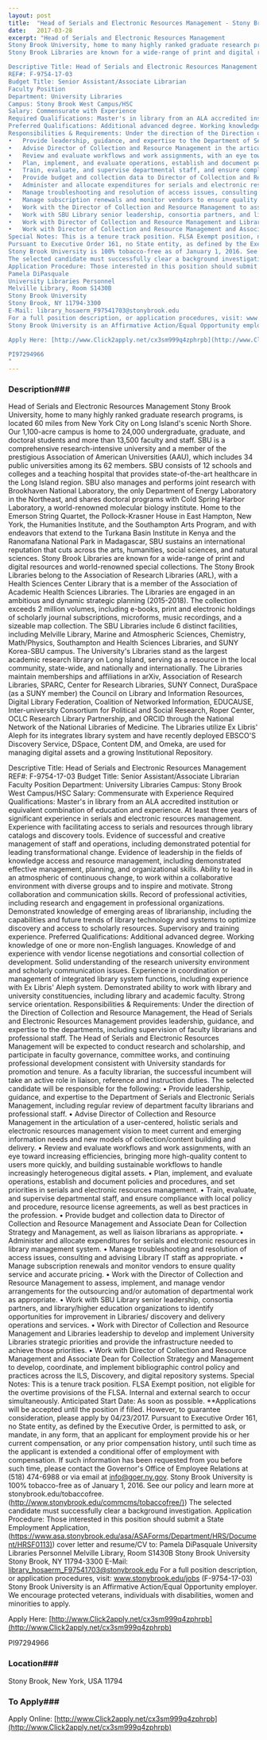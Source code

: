 ```yaml
---
layout: post
title:  "Head of Serials and Electronic Resources Management - Stony Brook University"
date:   2017-03-28
excerpt: "Head of Serials and Electronic Resources Management
Stony Brook University, home to many highly ranked graduate research programs, is located 60 miles from New York City on Long Island's scenic North Shore. Our 1,100-acre campus is home to 24,000 undergraduate, graduate, and doctoral students and more than 13,500 faculty and staff. SBU is a comprehensive research-intensive university and a member of the prestigious Association of American Universities (AAU), which includes 34 public universities among its 62 members. SBU consists of 12 schools and colleges and a teaching hospital that provides state-of-the-art healthcare in the Long Island region. SBU also manages and performs joint research with Brookhaven National Laboratory, the only Department of Energy Laboratory in the Northeast, and shares doctoral programs with Cold Spring Harbor Laboratory, a world-renowned molecular biology institute. Home to the Emerson String Quartet, the Pollock-Krasner House in East Hampton, New York, the Humanities Institute, and the Southampton Arts Program, and with endeavors that extend to the Turkana Basin Institute in Kenya and the Ranomafana National Park in Madagascar, SBU sustains an international reputation that cuts across the arts, humanities, social sciences, and natural sciences.
Stony Brook Libraries are known for a wide-range of print and digital resources and world-renowned special collections. The Stony Brook Libraries belong to the Association of Research Libraries (ARL), with a Health Sciences Center Library that is a member of the Association of Academic Health Sciences Libraries. The Libraries are engaged in an ambitious and dynamic strategic planning (2015-2018). The collection exceeds 2 million volumes, including e-books, print and electronic holdings of scholarly journal subscriptions, microforms, music recordings, and a sizeable map collection. The SBU Libraries include 6 distinct facilities, including Melville Library, Marine and Atmospheric Sciences, Chemistry, Math/Physics, Southampton and Health Sciences Libraries, and SUNY Korea-SBU campus. The University's Libraries stand as the largest academic research library on Long Island, serving as a resource in the local community, state-wide, and nationally and internationally. The Libraries maintain memberships and affiliations in arXiv, Association of Research Libraries, SPARC, Center for Research Libraries, SUNY Connect, DuraSpace (as a SUNY member) the Council on Library and Information Resources, Digital Library Federation, Coalition of Networked Information, EDUCAUSE, Inter-university Consortium for Political and Social Research, Roper Center, OCLC Research Library Partnership, and ORCID through the National Network of the National Libraries of Medicine. The Libraries utilize Ex Libris' Aleph for its integrates library system and have recently deployed EBSCO'S Discovery Service, DSpace, Content DM, and Omeka, are used for managing digital assets and a growing Institutional Repository.

Descriptive Title: Head of Serials and Electronic Resources Management 
REF#: F-9754-17-03
Budget Title: Senior Assistant/Associate Librarian 
Faculty Position
Department: University Libraries 
Campus: Stony Brook West Campus/HSC
Salary: Commensurate with Experience
Required Qualifications: Master's in library from an ALA accredited institution or equivalent combination of education and experience. At least three years of significant experience in serials and electronic resources management. Experience with facilitating access to serials and resources through library catalogs and discovery tools. Evidence of successful and creative management of staff and operations, including demonstrated potential for leading transformational change. Evidence of leadership in the fields of knowledge access and resource management, including demonstrated effective management, planning, and organizational skills. Ability to lead in an atmospheric of continuous change, to work within a collaborative environment with diverse groups and to inspire and motivate. Strong collaboration and communication skills. Record of professional activities, including research and engagement in professional organizations. Demonstrated knowledge of emerging areas of librarianship, including the capabilities and future trends of library technology and systems to optimize discovery and access to scholarly resources. Supervisory and training experience.
Preferred Qualifications: Additional advanced degree. Working knowledge of one or more non-English languages. Knowledge of and experience with vendor license negotiations and consortial collection of development. Solid understanding of the research university environment and scholarly communication issues. Experience in coordination or management of integrated library system functions, including experience with Ex Libris' Aleph system. Demonstrated ability to work with library and university constituencies, including library and academic faculty. Strong service orientation. 
Responsibilities & Requirements: Under the direction of the Direction of Collection and Resource Management, the Head of Serials and Electronic Resources Management provides leadership, guidance, and expertise to the departments, including supervision of faculty librarians and professional staff. The Head of Serials and Electronic Resources Management will be expected to conduct research and scholarship, and participate in faculty governance, committee works, and continuing professional development consistent with University standards for promotion and tenure. As a faculty librarian, the successful incumbent will take an active role in liaison, reference and instruction duties. The selected candidate will be responsible for the following:
•	Provide leadership, guidance, and expertise to the Department of Serials and Electronic Serials Management, including regular review of department faculty librarians and professional staff.
•	Advise Director of Collection and Resource Management in the articulation of a user-centered, holistic serials and electronic resources management vision to meet current and emerging information needs and new models of collection/content building and delivery.
•	Review and evaluate workflows and work assignments, with an eye toward increasing efficiencies, bringing more high-quality content to users more quickly, and building sustainable workflows to handle increasingly heterogeneous digital assets.
•	Plan, implement, and evaluate operations, establish and document policies and procedures, and set priorities in serials and electronic resources management.
•	Train, evaluate, and supervise departmental staff, and ensure compliance with local policy and procedure, resource license agreements, as well as best practices in the profession.
•	Provide budget and collection data to Director of Collection and Resource Management and Associate Dean for Collection Strategy and Management, as well as liaison librarians as appropriate.
•	Administer and allocate expenditures for serials and electronic resources in library management system.
•	Manage troubleshooting and resolution of access issues, consulting and advising Library IT staff as appropriate.
•	Manage subscription renewals and monitor vendors to ensure quality service and accurate pricing.
•	Work with the Director of Collection and Resource Management to assess, implement, and manage vendor arrangements for the outsourcing and/or automation of departmental work as appropriate.
•	Work with SBU Library senior leadership, consortia partners, and library/higher education organizations to identify opportunities for improvement in Libraries/ discovery and delivery operations and services.
•	Work with Director of Collection and Resource Management and Libraries leadership to develop and implement University Libraries strategic priorities and provide the infrastructure needed to achieve those priorities.
•	Work with Director of Collection and Resource Management and Associate Dean for Collection Strategy and Management to develop, coordinate, and implement bibliographic control policy and practices across the ILS, Discovery, and digital repository systems.
Special Notes: This is a tenure track position. FLSA Exempt position, not eligible for the overtime provisions of the FLSA. Internal and external search to occur simultaneously. Anticipated Start Date: As soon as possible. **Applications will be accepted until the position if filled. However, to guarantee consideration, please apply by 04/23/2017.
Pursuant to Executive Order 161, no State entity, as defined by the Executive Order, is permitted to ask, or mandate, in any form, that an applicant for employment provide his or her current compensation, or any prior compensation history, until such time as the applicant is extended a conditional offer of employment with compensation. If such information has been requested from you before such time, please contact the Governor's Office of Employee Relations at (518) 474-6988 or via email at info@goer.ny.gov.
Stony Brook University is 100% tobacco-free as of January 1, 2016. See our policy and learn more at stonybrook.edu/tobaccofree. ([http://www.stonybrook.edu/commcms/tobaccofree/)](http://www.stonybrook.edu/commcms/tobaccofree/))
The selected candidate must successfully clear a background investigation.
Application Procedure: Those interested in this position should submit a State Employment Application,([https://www.asa.stonybrook.edu/asa/ASAForms/Department/HRS/Document/HRSF0113)](https://www.asa.stonybrook.edu/asa/ASAForms/Department/HRS/Document/HRSF0113)) cover letter and resume/CV to:
Pamela DiPasquale
University Libraries Personnel
Melville Library, Room S1430B
Stony Brook University
Stony Brook, NY 11794-3300
E-Mail: library_hosaerm_F97541703@stonybrook.edu
For a full position description, or application procedures, visit: www.stonybrook.edu/jobs (F-9754-17-03)
Stony Brook University is an Affirmative Action/Equal Opportunity employer. We encourage protected veterans, individuals with disabilities, women and minorities to apply. 

Apply Here: [http://www.Click2apply.net/cx3sm999q4zphrpb](http://www.Click2apply.net/cx3sm999q4zphrpb)

PI97294966
"
---
```


### Description###

Head of Serials and Electronic Resources Management
Stony Brook University, home to many highly ranked graduate research programs, is located 60 miles from New York City on Long Island's scenic North Shore. Our 1,100-acre campus is home to 24,000 undergraduate, graduate, and doctoral students and more than 13,500 faculty and staff. SBU is a comprehensive research-intensive university and a member of the prestigious Association of American Universities (AAU), which includes 34 public universities among its 62 members. SBU consists of 12 schools and colleges and a teaching hospital that provides state-of-the-art healthcare in the Long Island region. SBU also manages and performs joint research with Brookhaven National Laboratory, the only Department of Energy Laboratory in the Northeast, and shares doctoral programs with Cold Spring Harbor Laboratory, a world-renowned molecular biology institute. Home to the Emerson String Quartet, the Pollock-Krasner House in East Hampton, New York, the Humanities Institute, and the Southampton Arts Program, and with endeavors that extend to the Turkana Basin Institute in Kenya and the Ranomafana National Park in Madagascar, SBU sustains an international reputation that cuts across the arts, humanities, social sciences, and natural sciences.
Stony Brook Libraries are known for a wide-range of print and digital resources and world-renowned special collections. The Stony Brook Libraries belong to the Association of Research Libraries (ARL), with a Health Sciences Center Library that is a member of the Association of Academic Health Sciences Libraries. The Libraries are engaged in an ambitious and dynamic strategic planning (2015-2018). The collection exceeds 2 million volumes, including e-books, print and electronic holdings of scholarly journal subscriptions, microforms, music recordings, and a sizeable map collection. The SBU Libraries include 6 distinct facilities, including Melville Library, Marine and Atmospheric Sciences, Chemistry, Math/Physics, Southampton and Health Sciences Libraries, and SUNY Korea-SBU campus. The University's Libraries stand as the largest academic research library on Long Island, serving as a resource in the local community, state-wide, and nationally and internationally. The Libraries maintain memberships and affiliations in arXiv, Association of Research Libraries, SPARC, Center for Research Libraries, SUNY Connect, DuraSpace (as a SUNY member) the Council on Library and Information Resources, Digital Library Federation, Coalition of Networked Information, EDUCAUSE, Inter-university Consortium for Political and Social Research, Roper Center, OCLC Research Library Partnership, and ORCID through the National Network of the National Libraries of Medicine. The Libraries utilize Ex Libris' Aleph for its integrates library system and have recently deployed EBSCO'S Discovery Service, DSpace, Content DM, and Omeka, are used for managing digital assets and a growing Institutional Repository.

Descriptive Title: Head of Serials and Electronic Resources Management 
REF#: F-9754-17-03
Budget Title: Senior Assistant/Associate Librarian 
Faculty Position
Department: University Libraries 
Campus: Stony Brook West Campus/HSC
Salary: Commensurate with Experience
Required Qualifications: Master's in library from an ALA accredited institution or equivalent combination of education and experience. At least three years of significant experience in serials and electronic resources management. Experience with facilitating access to serials and resources through library catalogs and discovery tools. Evidence of successful and creative management of staff and operations, including demonstrated potential for leading transformational change. Evidence of leadership in the fields of knowledge access and resource management, including demonstrated effective management, planning, and organizational skills. Ability to lead in an atmospheric of continuous change, to work within a collaborative environment with diverse groups and to inspire and motivate. Strong collaboration and communication skills. Record of professional activities, including research and engagement in professional organizations. Demonstrated knowledge of emerging areas of librarianship, including the capabilities and future trends of library technology and systems to optimize discovery and access to scholarly resources. Supervisory and training experience.
Preferred Qualifications: Additional advanced degree. Working knowledge of one or more non-English languages. Knowledge of and experience with vendor license negotiations and consortial collection of development. Solid understanding of the research university environment and scholarly communication issues. Experience in coordination or management of integrated library system functions, including experience with Ex Libris' Aleph system. Demonstrated ability to work with library and university constituencies, including library and academic faculty. Strong service orientation. 
Responsibilities & Requirements: Under the direction of the Direction of Collection and Resource Management, the Head of Serials and Electronic Resources Management provides leadership, guidance, and expertise to the departments, including supervision of faculty librarians and professional staff. The Head of Serials and Electronic Resources Management will be expected to conduct research and scholarship, and participate in faculty governance, committee works, and continuing professional development consistent with University standards for promotion and tenure. As a faculty librarian, the successful incumbent will take an active role in liaison, reference and instruction duties. The selected candidate will be responsible for the following:
•	Provide leadership, guidance, and expertise to the Department of Serials and Electronic Serials Management, including regular review of department faculty librarians and professional staff.
•	Advise Director of Collection and Resource Management in the articulation of a user-centered, holistic serials and electronic resources management vision to meet current and emerging information needs and new models of collection/content building and delivery.
•	Review and evaluate workflows and work assignments, with an eye toward increasing efficiencies, bringing more high-quality content to users more quickly, and building sustainable workflows to handle increasingly heterogeneous digital assets.
•	Plan, implement, and evaluate operations, establish and document policies and procedures, and set priorities in serials and electronic resources management.
•	Train, evaluate, and supervise departmental staff, and ensure compliance with local policy and procedure, resource license agreements, as well as best practices in the profession.
•	Provide budget and collection data to Director of Collection and Resource Management and Associate Dean for Collection Strategy and Management, as well as liaison librarians as appropriate.
•	Administer and allocate expenditures for serials and electronic resources in library management system.
•	Manage troubleshooting and resolution of access issues, consulting and advising Library IT staff as appropriate.
•	Manage subscription renewals and monitor vendors to ensure quality service and accurate pricing.
•	Work with the Director of Collection and Resource Management to assess, implement, and manage vendor arrangements for the outsourcing and/or automation of departmental work as appropriate.
•	Work with SBU Library senior leadership, consortia partners, and library/higher education organizations to identify opportunities for improvement in Libraries/ discovery and delivery operations and services.
•	Work with Director of Collection and Resource Management and Libraries leadership to develop and implement University Libraries strategic priorities and provide the infrastructure needed to achieve those priorities.
•	Work with Director of Collection and Resource Management and Associate Dean for Collection Strategy and Management to develop, coordinate, and implement bibliographic control policy and practices across the ILS, Discovery, and digital repository systems.
Special Notes: This is a tenure track position. FLSA Exempt position, not eligible for the overtime provisions of the FLSA. Internal and external search to occur simultaneously. Anticipated Start Date: As soon as possible. **Applications will be accepted until the position if filled. However, to guarantee consideration, please apply by 04/23/2017.
Pursuant to Executive Order 161, no State entity, as defined by the Executive Order, is permitted to ask, or mandate, in any form, that an applicant for employment provide his or her current compensation, or any prior compensation history, until such time as the applicant is extended a conditional offer of employment with compensation. If such information has been requested from you before such time, please contact the Governor's Office of Employee Relations at (518) 474-6988 or via email at info@goer.ny.gov.
Stony Brook University is 100% tobacco-free as of January 1, 2016. See our policy and learn more at stonybrook.edu/tobaccofree. ([http://www.stonybrook.edu/commcms/tobaccofree/)](http://www.stonybrook.edu/commcms/tobaccofree/))
The selected candidate must successfully clear a background investigation.
Application Procedure: Those interested in this position should submit a State Employment Application,([https://www.asa.stonybrook.edu/asa/ASAForms/Department/HRS/Document/HRSF0113)](https://www.asa.stonybrook.edu/asa/ASAForms/Department/HRS/Document/HRSF0113)) cover letter and resume/CV to:
Pamela DiPasquale
University Libraries Personnel
Melville Library, Room S1430B
Stony Brook University
Stony Brook, NY 11794-3300
E-Mail: library_hosaerm_F97541703@stonybrook.edu
For a full position description, or application procedures, visit: www.stonybrook.edu/jobs (F-9754-17-03)
Stony Brook University is an Affirmative Action/Equal Opportunity employer. We encourage protected veterans, individuals with disabilities, women and minorities to apply. 

Apply Here: [http://www.Click2apply.net/cx3sm999q4zphrpb](http://www.Click2apply.net/cx3sm999q4zphrpb)

PI97294966









### Location###

Stony Brook, New York, USA 11794




### To Apply###

Apply Online: [http://www.Click2apply.net/cx3sm999q4zphrpb](http://www.Click2apply.net/cx3sm999q4zphrpb)





